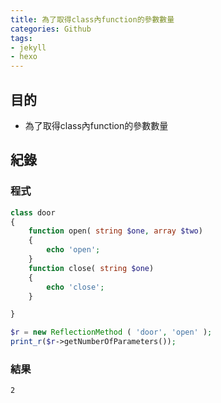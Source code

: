 ```yaml
---
title: 為了取得class內function的參數數量
categories: Github
tags:
- jekyll
- hexo
---
```

## 目的 ##

 - 為了取得class內function的參數數量
 
## 紀錄 ##

### 程式 ###

```php
class door
{
    function open( string $one, array $two)
    {
        echo 'open';
    }
    function close( string $one)
    {
        echo 'close';
    }

}
```

```php
$r = new ReflectionMethod ( 'door', 'open' );
print_r($r->getNumberOfParameters());
```

### 結果 ###

```
2
```
